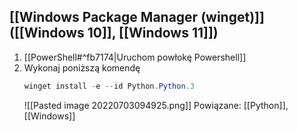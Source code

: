 ## [[Windows Package Manager (winget)]] ([[Windows 10]], [[Windows 11]])
1. [[PowerShell#^fb7174|Uruchom powłokę Powershell]]
2. Wykonaj poniższą komendę
   ```powershell
   winget install -e --id Python.Python.3
	```
	![[Pasted image 20220703094925.png]]
Powiązane: [[Python]], [[Windows]]